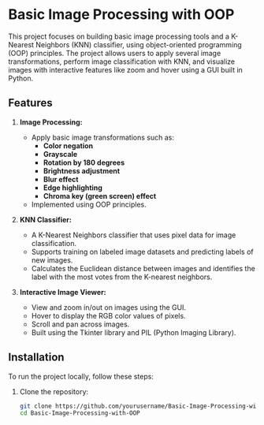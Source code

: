 # Basic Image Processing with OOP

This project focuses on building basic image processing tools and a K-Nearest Neighbors (KNN) classifier, using object-oriented programming (OOP) principles. The project allows users to apply several image transformations, perform image classification with KNN, and visualize images with interactive features like zoom and hover using a GUI built in Python.

## Features

1. **Image Processing:**
   - Apply basic image transformations such as:
     - **Color negation**
     - **Grayscale**
     - **Rotation by 180 degrees**
     - **Brightness adjustment**
     - **Blur effect**
     - **Edge highlighting**
     - **Chroma key (green screen) effect**
   - Implemented using OOP principles.

2. **KNN Classifier:**
   - A K-Nearest Neighbors classifier that uses pixel data for image classification.
   - Supports training on labeled image datasets and predicting labels of new images.
   - Calculates the Euclidean distance between images and identifies the label with the most votes from the K-nearest neighbors.

3. **Interactive Image Viewer:**
   - View and zoom in/out on images using the GUI.
   - Hover to display the RGB color values of pixels.
   - Scroll and pan across images.
   - Built using the Tkinter library and PIL (Python Imaging Library).

## Installation

To run the project locally, follow these steps:

1. Clone the repository:
   ```bash
   git clone https://github.com/yourusername/Basic-Image-Processing-with-OOP.git
   cd Basic-Image-Processing-with-OOP
